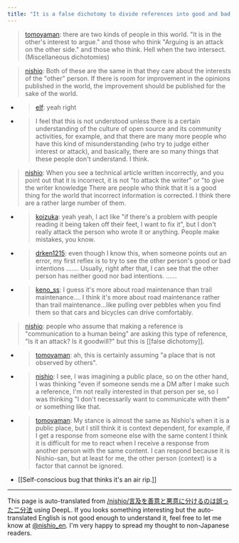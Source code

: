 ```yaml
---
title: "It is a false dichotomy to divide references into good and bad."
---
```


> [tomoyaman](https://twitter.com/tomoyaman/status/1429657648991854594): there are two kinds of people in this world.
> "It is in the other's interest to argue."
>  and those who think
> "Arguing is an attack on the other side."
>  and those who think.
> Hell when the two intersect. (Miscellaneous dichotomies)

> [nishio](https://twitter.com/nishio/status/1429660592441233408): Both of these are the same in that they care about the interests of the "other" person. If there is room for improvement in the opinions published in the world, the improvement should be published for the sake of the world.
- > [elf](https://twitter.com/elf/status/1429663944205996035): yeah right
- > I feel that this is not understood unless there is a certain understanding of the culture of open source and its community activities, for example, and that there are many more people who have this kind of misunderstanding (who try to judge either interest or attack), and basically, there are so many things that these people don't understand. I think.

> [nishio](https://twitter.com/nishio/status/1429661607173394437): When you see a technical article written incorrectly, and you point out that it is incorrect, it is not "to attack the writer" or "to give the writer knowledge There are people who think that it is a good thing for the world that incorrect information is corrected. I think there are a rather large number of them.
- > [koizuka](https://twitter.com/koizuka/status/1429662520772481024): yeah yeah, I act like "if there's a problem with people reading it being taken off their feet, I want to fix it", but I don't really attack the person who wrote it or anything. People make mistakes, you know.
- > [drken1215](https://twitter.com/drken1215/status/1429671236829782021): even though I know this, when someone points out an error, my first reflex is to try to see the other person's good or bad intentions ....... Usually, right after that, I can see that the other person has neither good nor bad intentions. ......
- > [keno_ss](https://twitter.com/keno_ss/status/1429949323966500866): I guess it's more about road maintenance than trail maintenance.... I think it's more about road maintenance rather than trail maintenance...like pulling over pebbles when you find them so that cars and bicycles can drive comfortably.

> [nishio](https://twitter.com/nishio/status/1429662297195094019): people who assume that making a reference is "communication to a human being" are asking this type of reference, "Is it an attack? Is it goodwill?" but this is [[false dichotomy]].
- > [tomoyaman](https://twitter.com/tomoyaman/status/1429668435479339008): ah, this is certainly assuming "a place that is not observed by others".
- > [nishio](https://twitter.com/nishio/status/1429669103120257028): I see, I was imagining a public place, so on the other hand, I was thinking "even if someone sends me a DM after I make such a reference, I'm not really interested in that person per se, so I was thinking "I don't necessarily want to communicate with them" or something like that.
- > [tomoyaman](https://twitter.com/tomoyaman/status/1429673918600597506): My stance is almost the same as Nishio's when it is a public place, but I still think it is context dependent, for example, if I get a response from someone else with the same content I think it is difficult for me to react when I receive a response from another person with the same content. I can respond because it is Nishio-san, but at least for me, the other person (context) is a factor that cannot be ignored.
- [[Self-conscious bug that thinks it's an air rip.]]
---
This page is auto-translated from [/nishio/言及を善意と悪意に分けるのは誤った二分法](https://scrapbox.io/nishio/言及を善意と悪意に分けるのは誤った二分法) using DeepL. If you looks something interesting but the auto-translated English is not good enough to understand it, feel free to let me know at [@nishio_en](https://twitter.com/nishio_en). I'm very happy to spread my thought to non-Japanese readers.